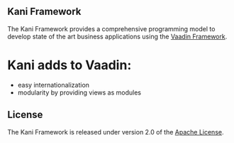 ## Kani Framework
The Kani Framework provides a comprehensive programming model to develop
state of the art business applications using the [Vaadin Framework](http://vaadin.com).

# Kani adds to Vaadin:
* easy internationalization
* modularity by providing views as modules

## License
The Kani Framework is released under version 2.0 of the
[Apache License](http://www.apache.org/licenses/LICENSE-2.0).

